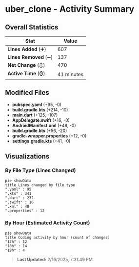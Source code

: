 # uber_clone - Activity Summary 

## Overall Statistics

| Stat                   | Value                                                             |
| ---------------------- | ----------------------------------------------------------------- |
| **Lines Added** (➕)   | 607                                          |
| **Lines Removed** (➖) | 137                                        |
| **Net Change** (↕)    | 470                |
| **Active Time** (⌚)   | 41 minutes |


## Modified Files
- **pubspec.yaml** (+95, -0)
- **build.gradle.kts** (+214, -10)
- **main.dart** (+125, -107)
- **AppDelegate.swift** (+16, -0)
- **AndroidManifest.xml** (+48, -0)
- **build.gradle.kts** (+56, -20)
- **gradle-wrapper.properties** (+12, -0)
- **settings.gradle.kts** (+41, -0)

## Visualizations

### By File Type (Lines Changed)

```mermaid
pie showData
title Lines changed by file type
".yaml" : 95
".kts" : 341
".dart" : 232
".swift" : 16
".xml" : 48
".properties" : 12
```

### By Hour (Estimated Activity Count)

```mermaid
pie showData
title Coding activity by hour (count of changes)
"17h" : 12
"18h" : 14
"19h" : 4
```


> **Last Updated:** 2/16/2025, 7:31:49 PM